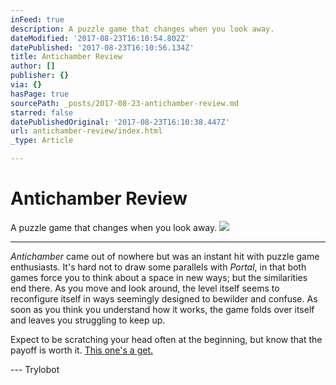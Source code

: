 ```yaml
---
inFeed: true
description: A puzzle game that changes when you look away.
dateModified: '2017-08-23T16:10:54.802Z'
datePublished: '2017-08-23T16:10:56.134Z'
title: Antichamber Review
author: []
publisher: {}
via: {}
hasPage: true
sourcePath: _posts/2017-08-23-antichamber-review.md
starred: false
datePublishedOriginal: '2017-08-23T16:10:38.447Z'
url: antichamber-review/index.html
_type: Article

---
```

# Antichamber Review

A puzzle game that changes when you look away.
![](https://the-grid-user-content.s3-us-west-2.amazonaws.com/96cbd540-4652-426e-8c90-7e24d489a5a0.png)

---

_Antichamber_ came out of nowhere but was an instant hit with puzzle game enthusiasts. It's hard not to draw some parallels with _Portal_, in that both games force you to think about a space in new ways; but the similarities end there. As you move and look around, the level itself seems to reconfigure itself in ways seemingly designed to bewilder and confuse. As soon as you think you understand how it works, the game folds over itself and leaves you struggling to keep up.

Expect to be scratching your head often at the beginning, but know that the payoff is worth it. [This one's a get.][0]

--- Trylobot

[0]: http://store.steampowered.com/app/219890/Antichamber/